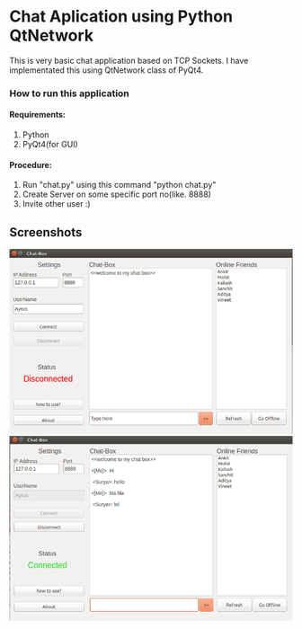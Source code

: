 # Chat Aplication using Python QtNetwork
This is very basic chat application based on TCP Sockets. I have implementated this using QtNetwork class of PyQt4.

### How to run this application
#### Requirements:
1. Python
2. PyQt4(for GUI)

####  Procedure:
1. Run "chat.py" using this command "python chat.py"
2. Create Server on some specific port no(like. 8888)
3. Invite other user :)

## Screenshots

![alt text](images/chat_app2.png "Disconnected")
![alt text](images/chat_app.png "Connected")

